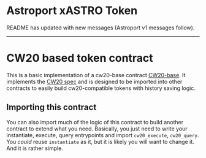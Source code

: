 # Astroport xASTRO Token

README has updated with new messages (Astroport v1 messages follow).

---
# CW20 based token contract

This is a basic implementation of a cw20-base contract [CW20-base](https://github.com/CosmWasm/cw-plus/tree/main/contracts/cw20-base). It implements the [CW20 spec](https://github.com/CosmWasm/cosmwasm-plus/tree/master/packages/cw20) and is designed to be imported into other contracts to easily build cw20-compatible tokens with history saving logic.

## Importing this contract

You can also import much of the logic of this contract to build another contract to extend what you need. Basically, you just need to write your instantiate, execute, query entrypoints and import `cw20_execute`, `cw20_query`. You _could_ reuse `instantiate` as it, but it is likely you will want to change it. And it is rather simple.